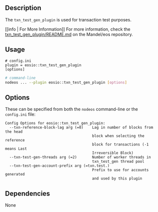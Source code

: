 
## Description

The `txn_test_gen_plugin` is used for transaction test purposes.

[[info | For More Information]]
For more information, check the [txn_test_gen_plugin/README.md](https://github.com/eosnetworkfoundation/mandel/tree/main/plugins/txn_test_gen_plugin) on the Mandel/eos repository.

## Usage

```console
# config.ini
plugin = eosio::txn_test_gen_plugin
[options]
```
```sh
# command-line
nodeos ... --plugin eosio::txn_test_gen_plugin [options]
```

## Options

These can be specified from both the `nodeos` command-line or the `config.ini` file:

```console
Config Options for eosio::txn_test_gen_plugin:
  --txn-reference-block-lag arg (=0)    Lag in number of blocks from the head 
                                        block when selecting the reference 
                                        block for transactions (-1 means Last 
                                        Irreversible Block)
  --txn-test-gen-threads arg (=2)       Number of worker threads in 
                                        txn_test_gen thread pool
  --txn-test-gen-account-prefix arg (=txn.test.)
                                        Prefix to use for accounts generated 
                                        and used by this plugin
```

## Dependencies

None
